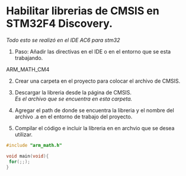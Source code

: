 # Habilitar librerias de CMSIS en STM32F4 Discovery.

*Todo esto se realizó en el IDE AC6 para stm32*<br>
 1. Paso:
 Añadir las directivas en el IDE o en el entorno que se esta trabajando.<br>
 
 ARM_MATH_CM4
 
 2. Crear una carpeta en el proyecto para colocar el archivo de CMSIS.
 
 3. Descargar la libreria desde la página de CMSIS. <br>
 *Es el archivo que se encuentra en esta carpeta.*

4. Agregar el path de donde se encuentra la libreria y el nombre del archivo .a en el entorno de trabajo del proyecto.<br>

5. Compilar el código e incluir la libreria en en archvio que se desea utilizar.<br>
```C
#include "arm_math.h"

void main(void){
 for(;;);
}
```

